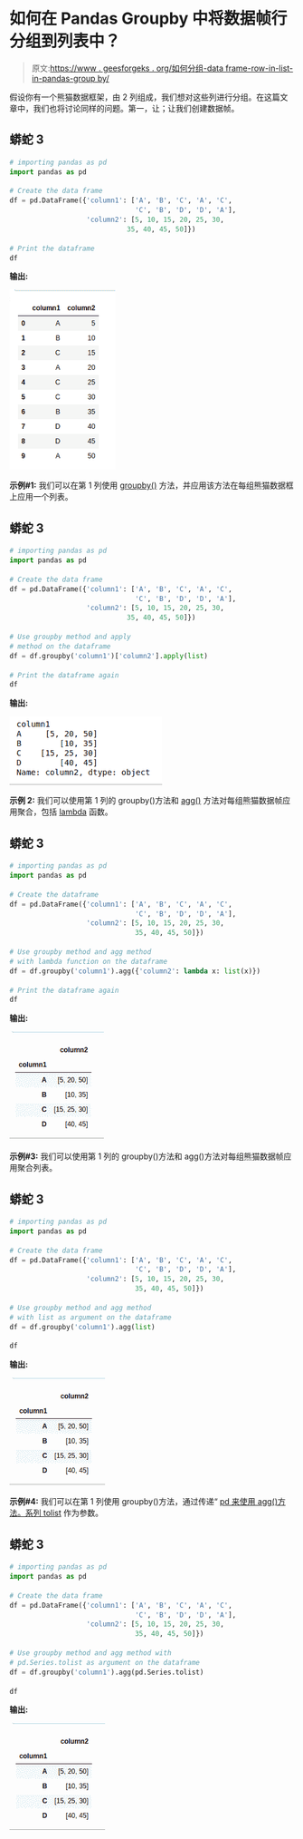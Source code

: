 # 如何在 Pandas Groupby 中将数据帧行分组到列表中？

> 原文:[https://www . geesforgeks . org/如何分组-data frame-row-in-list-in-pandas-group by/](https://www.geeksforgeeks.org/how-to-group-dataframe-rows-into-list-in-pandas-groupby/)

假设你有一个熊猫数据框架，由 2 列组成，我们想对这些列进行分组。在这篇文章中，我们也将讨论同样的问题。第一，让；让我们创建数据帧。

## 蟒蛇 3

```py
# importing pandas as pd
import pandas as pd

# Create the data frame
df = pd.DataFrame({'column1': ['A', 'B', 'C', 'A', 'C',
                               'C', 'B', 'D', 'D', 'A'],
                   'column2': [5, 10, 15, 20, 25, 30, 
                             35, 40, 45, 50]})

# Print the dataframe
df
```

**输出:**

![](img/aa301a492967946eaa8b1e91de2828e0.png)

**示例#1:** 我们可以在第 1 列使用 [groupby()](https://www.geeksforgeeks.org/python-pandas-dataframe-groupby/) 方法，并应用该方法在每组熊猫数据框上应用一个列表。

## 蟒蛇 3

```py
# importing pandas as pd
import pandas as pd

# Create the data frame
df = pd.DataFrame({'column1': ['A', 'B', 'C', 'A', 'C',
                               'C', 'B', 'D', 'D', 'A'],
                   'column2': [5, 10, 15, 20, 25, 30, 
                             35, 40, 45, 50]})

# Use groupby method and apply
# method on the dataframe
df = df.groupby('column1')['column2'].apply(list)

# Print the dataframe again
df
```

**输出:**

![](img/774b274184f198e11aed266491979c51.png)

**示例 2:** 我们可以使用第 1 列的 groupby()方法和 [agg()](https://www.geeksforgeeks.org/python-pandas-series-agg/) 方法对每组熊猫数据帧应用聚合，包括 [lambda](https://www.geeksforgeeks.org/python-lambda/) 函数。

## 蟒蛇 3

```py
# importing pandas as pd
import pandas as pd

# Create the dataframe
df = pd.DataFrame({'column1': ['A', 'B', 'C', 'A', 'C', 
                               'C', 'B', 'D', 'D', 'A'], 
                   'column2': [5, 10, 15, 20, 25, 30,
                               35, 40, 45, 50]})

# Use groupby method and agg method 
# with lambda function on the dataframe
df = df.groupby('column1').agg({'column2': lambda x: list(x)})

# Print the dataframe again
df
```

**输出:**

![](img/fc9360328b8f6a2dfd1464f0122a8407.png)

**示例#3:** 我们可以使用第 1 列的 groupby()方法和 agg()方法对每组熊猫数据帧应用聚合列表。

## 蟒蛇 3

```py
# importing pandas as pd
import pandas as pd

# Create the data frame
df = pd.DataFrame({'column1': ['A', 'B', 'C', 'A', 'C',
                               'C', 'B', 'D', 'D', 'A'],
                   'column2': [5, 10, 15, 20, 25, 30, 
                               35, 40, 45, 50]})

# Use groupby method and agg method 
# with list as argument on the dataframe
df = df.groupby('column1').agg(list)

df
```

**输出:**

![](img/09d3c4f54151b8c9f4653c5d5e936a43.png)

**示例#4:** 我们可以在第 1 列使用 groupby()方法，通过传递“ [pd 来使用 agg()方法。系列 tolist](https://www.geeksforgeeks.org/python-pandas-series-tolist/) 作为参数。

## 蟒蛇 3

```py
# importing pandas as pd
import pandas as pd

# Create the data frame
df = pd.DataFrame({'column1': ['A', 'B', 'C', 'A', 'C', 
                               'C', 'B', 'D', 'D', 'A'], 
                   'column2': [5, 10, 15, 20, 25, 30,
                               35, 40, 45, 50]})

# Use groupby method and agg method with
# pd.Series.tolist as argument on the dataframe
df = df.groupby('column1').agg(pd.Series.tolist)

df
```

**输出:**

![](img/09d3c4f54151b8c9f4653c5d5e936a43.png)